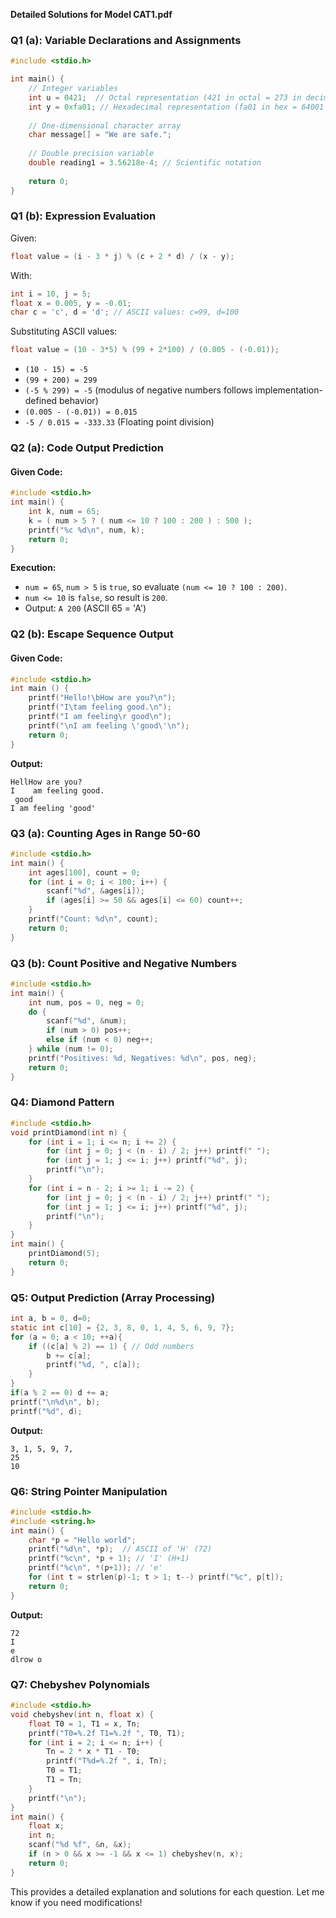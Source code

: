 **Detailed Solutions for Model CAT1.pdf**

### **Q1 (a): Variable Declarations and Assignments**
```c
#include <stdio.h>

int main() {
    // Integer variables
    int u = 0421;  // Octal representation (421 in octal = 273 in decimal)
    int y = 0xfa01; // Hexadecimal representation (fa01 in hex = 64001 in decimal)
    
    // One-dimensional character array
    char message[] = "We are safe.";
    
    // Double precision variable
    double reading1 = 3.56218e-4; // Scientific notation
    
    return 0;
}
```

### **Q1 (b): Expression Evaluation**
Given:
```c
float value = (i - 3 * j) % (c + 2 * d) / (x - y);
```
With:
```c
int i = 10, j = 5;
float x = 0.005, y = -0.01;
char c = 'c', d = 'd'; // ASCII values: c=99, d=100
```
Substituting ASCII values:
```c
float value = (10 - 3*5) % (99 + 2*100) / (0.005 - (-0.01));
```
- `(10 - 15) = -5`
- `(99 + 200) = 299`
- `(-5 % 299) = -5` (modulus of negative numbers follows implementation-defined behavior)
- `(0.005 - (-0.01)) = 0.015`
- `-5 / 0.015 = -333.33` (Floating point division)

### **Q2 (a): Code Output Prediction**
#### **Given Code:**
```c
#include <stdio.h>
int main() {
    int k, num = 65;
    k = ( num > 5 ? ( num <= 10 ? 100 : 200 ) : 500 );
    printf("%c %d\n", num, k);
    return 0;
}
```
**Execution:**
- `num = 65`, `num > 5` is `true`, so evaluate `(num <= 10 ? 100 : 200)`.
- `num <= 10` is `false`, so result is `200`.
- Output: `A 200` (ASCII 65 = 'A')

### **Q2 (b): Escape Sequence Output**
#### **Given Code:**
```c
#include <stdio.h>
int main () {
    printf("Hello!\bHow are you?\n");
    printf("I\tam feeling good.\n");
    printf("I am feeling\r good\n");
    printf("\nI am feeling \'good\'\n");
    return 0;
}
```
**Output:**
```
HellHow are you?
I    am feeling good.
 good
I am feeling 'good'
```

### **Q3 (a): Counting Ages in Range 50-60**
```c
#include <stdio.h>
int main() {
    int ages[100], count = 0;
    for (int i = 0; i < 100; i++) {
        scanf("%d", &ages[i]);
        if (ages[i] >= 50 && ages[i] <= 60) count++;
    }
    printf("Count: %d\n", count);
    return 0;
}
```

### **Q3 (b): Count Positive and Negative Numbers**
```c
#include <stdio.h>
int main() {
    int num, pos = 0, neg = 0;
    do {
        scanf("%d", &num);
        if (num > 0) pos++;
        else if (num < 0) neg++;
    } while (num != 0);
    printf("Positives: %d, Negatives: %d\n", pos, neg);
    return 0;
}
```

### **Q4: Diamond Pattern**
```c
#include <stdio.h>
void printDiamond(int n) {
    for (int i = 1; i <= n; i += 2) {
        for (int j = 0; j < (n - i) / 2; j++) printf(" ");
        for (int j = 1; j <= i; j++) printf("%d", j);
        printf("\n");
    }
    for (int i = n - 2; i >= 1; i -= 2) {
        for (int j = 0; j < (n - i) / 2; j++) printf(" ");
        for (int j = 1; j <= i; j++) printf("%d", j);
        printf("\n");
    }
}
int main() {
    printDiamond(5);
    return 0;
}
```

### **Q5: Output Prediction (Array Processing)**
```c
int a, b = 0, d=0;
static int c[10] = {2, 3, 8, 0, 1, 4, 5, 6, 9, 7};
for (a = 0; a < 10; ++a){
    if ((c[a] % 2) == 1) { // Odd numbers
        b += c[a];
        printf("%d, ", c[a]);
    }
}
if(a % 2 == 0) d += a;
printf("\n%d\n", b);
printf("%d", d);
```
**Output:**
```
3, 1, 5, 9, 7,
25
10
```

### **Q6: String Pointer Manipulation**
```c
#include <stdio.h>
#include <string.h>
int main() {
    char *p = "Hello world";
    printf("%d\n", *p);  // ASCII of 'H' (72)
    printf("%c\n", *p + 1); // 'I' (H+1)
    printf("%c\n", *(p+1)); // 'e'
    for (int t = strlen(p)-1; t > 1; t--) printf("%c", p[t]);
    return 0;
}
```
**Output:**
```
72
I
e
dlrow o
```

### **Q7: Chebyshev Polynomials**
```c
#include <stdio.h>
void chebyshev(int n, float x) {
    float T0 = 1, T1 = x, Tn;
    printf("T0=%.2f T1=%.2f ", T0, T1);
    for (int i = 2; i <= n; i++) {
        Tn = 2 * x * T1 - T0;
        printf("T%d=%.2f ", i, Tn);
        T0 = T1;
        T1 = Tn;
    }
    printf("\n");
}
int main() {
    float x;
    int n;
    scanf("%d %f", &n, &x);
    if (n > 0 && x >= -1 && x <= 1) chebyshev(n, x);
    return 0;
}
```

This provides a detailed explanation and solutions for each question. Let me know if you need modifications!

